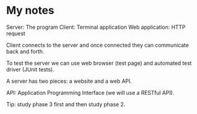 # My notes
Server: The program
Client: Terminal application
Web application: HTTP request

Client connects to the server and once connected they can communicate back and forth.

To test the server we can use web browser (test page) and automated test driver (JUnit tests).

A server has two pieces: a website and a web API.

API: Application Programming Interface (we will use a RESTful API).

Tip: study phase 3 first and then study phase 2.